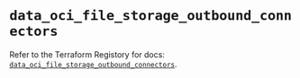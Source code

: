 # `data_oci_file_storage_outbound_connectors`

Refer to the Terraform Registory for docs: [`data_oci_file_storage_outbound_connectors`](https://registry.terraform.io/providers/oracle/oci/6.18.0/docs/data-sources/file_storage_outbound_connectors).
